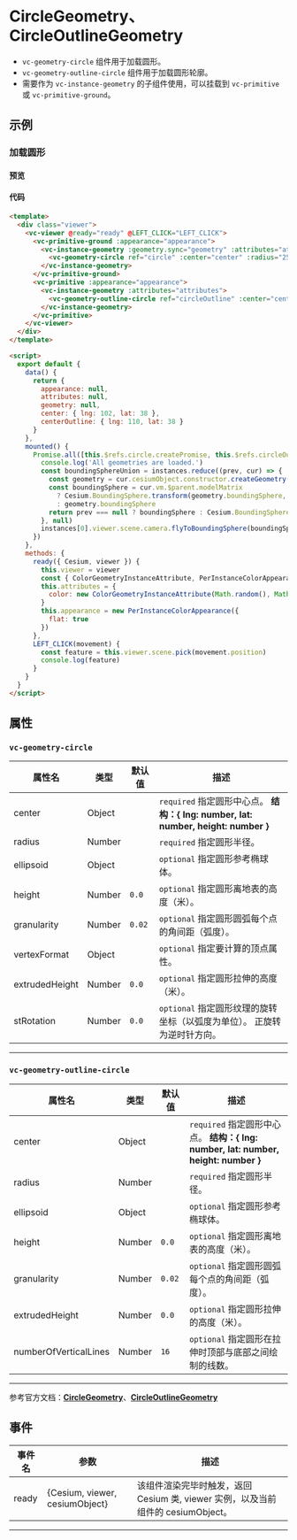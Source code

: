# CircleGeometry、CircleOutlineGeometry

- `vc-geometry-circle` 组件用于加载圆形。
- `vc-geometry-outline-circle` 组件用于加载圆形轮廓。
- 需要作为 `vc-instance-geometry` 的子组件使用，可以挂载到 `vc-primitive` 或 `vc-primitive-ground`。

## 示例

### 加载圆形

#### 预览

<doc-preview>
  <template>
    <div class="viewer">
      <vc-viewer @ready="ready" @LEFT_CLICK="LEFT_CLICK">
        <vc-primitive-ground :appearance="appearance">
          <vc-instance-geometry :geometry.sync="geometry" :attributes="attributes">
            <vc-geometry-circle ref="circle" :center="center" :radius="250000"></vc-geometry-circle>
          </vc-instance-geometry>
        </vc-primitive-ground>
        <vc-primitive :appearance="appearance">
          <vc-instance-geometry :attributes="attributes">
            <vc-geometry-outline-circle ref="circleOutline" :center="centerOutline" :radius="250000"></vc-geometry-outline-circle>
          </vc-instance-geometry>
        </vc-primitive>
      </vc-viewer>
    </div>
  </template>

  <script>
    export default {
      data() {
        return {
          appearance: null,
          attributes: null,
          geometry: null,
          center: { lng: 102, lat: 38 },
          centerOutline: { lng: 110, lat: 38 }
        }
      },
      mounted() {
        Promise.all([this.$refs.circle.createPromise, this.$refs.circleOutline.createPromise]).then((instances) => {
          console.log('All geometries are loaded.')
          const boundingSphereUnion = instances.reduce((prev, cur) => {
            const geometry = cur.cesiumObject.constructor.createGeometry(cur.cesiumObject)
            const boundingSphere = cur.vm.$parent.modelMatrix
              ? Cesium.BoundingSphere.transform(geometry.boundingSphere, cur.vm.$parent.modelMatrix)
              : geometry.boundingSphere
            return prev === null ? boundingSphere : Cesium.BoundingSphere.union(prev, boundingSphere)
          }, null)
          instances[0].viewer.scene.camera.flyToBoundingSphere(boundingSphereUnion)
        })
      },
      methods: {
        ready({ Cesium, viewer, cesiumObject }) {
          this.viewer = viewer
          const { ColorGeometryInstanceAttribute, PerInstanceColorAppearance } = Cesium
          this.attributes = {
            color: new ColorGeometryInstanceAttribute(Math.random(), Math.random(), Math.random(), 0.5)
          }
          this.appearance = new PerInstanceColorAppearance({
            flat : true
          })
        },
        LEFT_CLICK(movement) {
          const feature = this.viewer.scene.pick(movement.position)
          console.log(feature)
        }
      }
    }
  </script>
</doc-preview>

#### 代码

```html
<template>
  <div class="viewer">
    <vc-viewer @ready="ready" @LEFT_CLICK="LEFT_CLICK">
      <vc-primitive-ground :appearance="appearance">
        <vc-instance-geometry :geometry.sync="geometry" :attributes="attributes">
          <vc-geometry-circle ref="circle" :center="center" :radius="250000"></vc-geometry-circle>
        </vc-instance-geometry>
      </vc-primitive-ground>
      <vc-primitive :appearance="appearance">
        <vc-instance-geometry :attributes="attributes">
          <vc-geometry-outline-circle ref="circleOutline" :center="centerOutline" :radius="250000"></vc-geometry-outline-circle>
        </vc-instance-geometry>
      </vc-primitive>
    </vc-viewer>
  </div>
</template>

<script>
  export default {
    data() {
      return {
        appearance: null,
        attributes: null,
        geometry: null,
        center: { lng: 102, lat: 38 },
        centerOutline: { lng: 110, lat: 38 }
      }
    },
    mounted() {
      Promise.all([this.$refs.circle.createPromise, this.$refs.circleOutline.createPromise]).then((instances) => {
        console.log('All geometries are loaded.')
        const boundingSphereUnion = instances.reduce((prev, cur) => {
          const geometry = cur.cesiumObject.constructor.createGeometry(cur.cesiumObject)
          const boundingSphere = cur.vm.$parent.modelMatrix
            ? Cesium.BoundingSphere.transform(geometry.boundingSphere, cur.vm.$parent.modelMatrix)
            : geometry.boundingSphere
          return prev === null ? boundingSphere : Cesium.BoundingSphere.union(prev, boundingSphere)
        }, null)
        instances[0].viewer.scene.camera.flyToBoundingSphere(boundingSphereUnion)
      })
    },
    methods: {
      ready({ Cesium, viewer }) {
        this.viewer = viewer
        const { ColorGeometryInstanceAttribute, PerInstanceColorAppearance } = Cesium
        this.attributes = {
          color: new ColorGeometryInstanceAttribute(Math.random(), Math.random(), Math.random(), 0.5)
        }
        this.appearance = new PerInstanceColorAppearance({
          flat: true
        })
      },
      LEFT_CLICK(movement) {
        const feature = this.viewer.scene.pick(movement.position)
        console.log(feature)
      }
    }
  }
</script>
```

## 属性

### `vc-geometry-circle`

| 属性名         | 类型   | 默认值 | 描述                                                                               |
| -------------- | ------ | ------ | ---------------------------------------------------------------------------------- |
| center         | Object |        | `required` 指定圆形中心点。 **结构：{ lng: number, lat: number, height: number }** |
| radius         | Number |        | `required` 指定圆形半径。                                                          |
| ellipsoid      | Object |        | `optional` 指定圆形参考椭球体。                                                    |
| height         | Number | `0.0`  | `optional` 指定圆形离地表的高度（米）。                                            |
| granularity    | Number | `0.02` | `optional` 指定圆形圆弧每个点的角间距（弧度）。                                    |
| vertexFormat   | Object |        | `optional` 指定要计算的顶点属性。                                                  |
| extrudedHeight | Number | `0.0`  | `optional` 指定圆形拉伸的高度（米）。                                              |
| stRotation     | Number | `0.0`  | `optional` 指定圆形纹理的旋转坐标（以弧度为单位）。 正旋转为逆时针方向。           |

---

### `vc-geometry-outline-circle`

| 属性名                | 类型   | 默认值 | 描述                                                                               |
| --------------------- | ------ | ------ | ---------------------------------------------------------------------------------- |
| center                | Object |        | `required` 指定圆形中心点。 **结构：{ lng: number, lat: number, height: number }** |
| radius                | Number |        | `required` 指定圆形半径。                                                          |
| ellipsoid             | Object |        | `optional` 指定圆形参考椭球体。                                                    |
| height                | Number | `0.0`  | `optional` 指定圆形离地表的高度（米）。                                            |
| granularity           | Number | `0.02` | `optional` 指定圆形圆弧每个点的角间距（弧度）。                                    |
| extrudedHeight        | Number | `0.0`  | `optional` 指定圆形拉伸的高度（米）。                                              |
| numberOfVerticalLines | Number | `16`   | `optional` 指定圆形在拉伸时顶部与底部之间绘制的线数。                              |

---

参考官方文档：**[CircleGeometry](https://cesium.com/docs/cesiumjs-ref-doc/CircleGeometry.html)**、**[CircleOutlineGeometry](https://cesium.com/docs/cesiumjs-ref-doc/CircleOutlineGeometry.html)**

## 事件

| 事件名 | 参数                           | 描述                                                                             |
| ------ | ------------------------------ | -------------------------------------------------------------------------------- |
| ready  | {Cesium, viewer, cesiumObject} | 该组件渲染完毕时触发，返回 Cesium 类, viewer 实例，以及当前组件的 cesiumObject。 |

---
